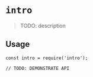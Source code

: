 # `intro`

> TODO: description

## Usage

```
const intro = require('intro');

// TODO: DEMONSTRATE API
```

